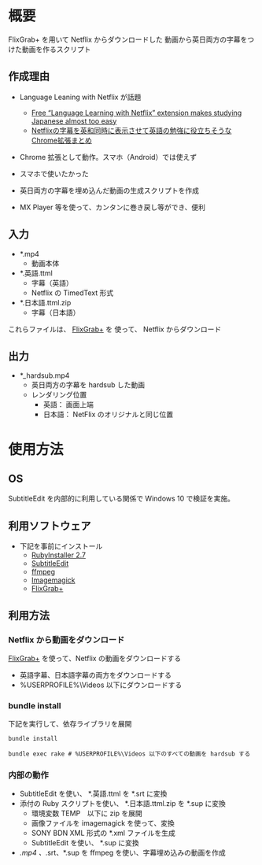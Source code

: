 # 概要

FlixGrab+ を用いて Netflix からダウンロードした
動画から英日両方の字幕をつけた動画を作るスクリプト

## 作成理由

 - Language Leaning with Netflix が話題
   - [Free “Language Learning with Netflix” extension makes studying Japanese almost too easy](https://soranews24.com/2020/01/12/free-language-learning-with-netflix-extension-makes-studying-japanese-almost-too-easy/)
   - [Netflixの字幕を英和同時に表示させて英語の勉強に役立ちそうなChrome拡張まとめ](https://gigazine.net/news/20180820-netflix-multi-subtitle/)

 - Chrome 拡張として動作。スマホ（Android）では使えず
 - スマホで使いたかった
 - 英日両方の字幕を埋め込んだ動画の生成スクリプトを作成
 - MX Player 等を使って、カンタンに巻き戻し等ができ、便利

## 入力

 - *.mp4
   - 動画本体
 - *.英語.ttml
   - 字幕（英語）
   - Netflix の TimedText 形式
 - *.日本語.ttml.zip
   - 字幕（日本語）

これらファイルは、 [FlixGrab+](https://www.flixgrab.com/) を
使って、 Netflix からダウンロード

## 出力

 - *_hardsub.mp4
   - 英日両方の字幕を hardsub した動画
   - レンダリング位置
     - 英語： 画面上端
     - 日本語： NetFlix のオリジナルと同じ位置

# 使用方法
## OS
SubtitleEdit を内部的に利用している関係で Windows 10 で検証を実施。

## 利用ソフトウェア
 - 下記を事前にインストール
   - [RubyInstaller 2.7](https://rubyinstaller.org/)
   - [SubtitleEdit](https://www.nikse.dk/subtitleedit)
   - [ffmpeg](http://ffmpeg.org/)
   - [Imagemagick](https://imagemagick.org/index.php)
   - [FlixGrab+](https://www.flixgrab.com/)

## 利用方法

### Netflix から動画をダウンロード

[FlixGrab+](https://www.flixgrab.com/) を使って、Netflix の動画をダウンロードする

 - 英語字幕、日本語字幕の両方をダウンロードする
 - %USERPROFILE%\Videos 以下にダウンロードする

### bundle install

下記を実行して、依存ライブラリを展開

```
bundle install

bundle exec rake # %USERPROFILE%\Videos 以下のすべての動画を hardsub する
```

### 内部の動作

 - SubtitleEdit を使い、 *.英語.ttml を *.srt に変換
 - 添付の Ruby スクリプトを使い、 *.日本語.ttml.zip を *.sup に変換
   - 環境変数 TEMP　以下に zip を展開
   - 画像ファイルを imagemagick を使って、変換
   - SONY BDN XML 形式の *.xml ファイルを生成
   - SubtitleEdit を使い、 *.sup に変換
 - *.mp4 、*.srt、*.sup を ffmpeg を使い、字幕埋め込みの動画を作成

